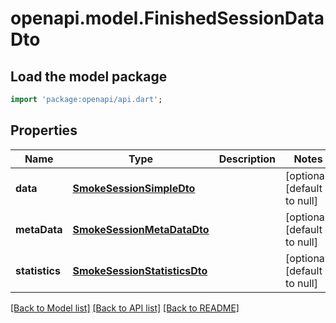 # openapi.model.FinishedSessionDataDto

## Load the model package
```dart
import 'package:openapi/api.dart';
```

## Properties
Name | Type | Description | Notes
------------ | ------------- | ------------- | -------------
**data** | [**SmokeSessionSimpleDto**](SmokeSessionSimpleDto.md) |  | [optional] [default to null]
**metaData** | [**SmokeSessionMetaDataDto**](SmokeSessionMetaDataDto.md) |  | [optional] [default to null]
**statistics** | [**SmokeSessionStatisticsDto**](SmokeSessionStatisticsDto.md) |  | [optional] [default to null]

[[Back to Model list]](../README.md#documentation-for-models) [[Back to API list]](../README.md#documentation-for-api-endpoints) [[Back to README]](../README.md)


